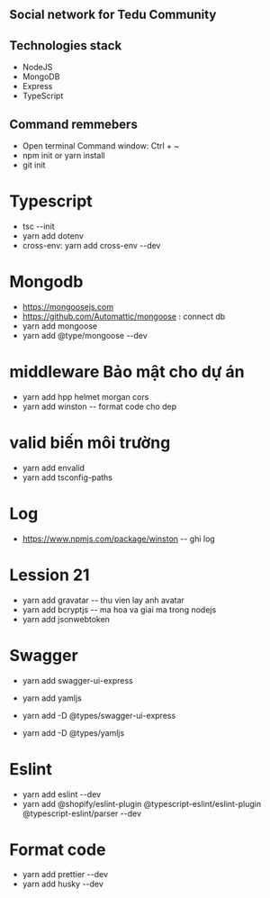 ## Social network for Tedu Community

## Technologies stack

- NodeJS
- MongoDB
- Express
- TypeScript

## Command remmebers

- Open terminal Command window: Ctrl + ~
- npm init or yarn install
- git init

# Typescript

- tsc --init
- yarn add dotenv
- cross-env: yarn add cross-env --dev

# Mongodb

- https://mongoosejs.com
- https://github.com/Automattic/mongoose : connect db
- yarn add mongoose
- yarn add @type/mongoose --dev

# middleware Bảo mật cho dự án

- yarn add hpp helmet morgan cors
- yarn add winston -- format code cho dep

# valid biến môi trường

- yarn add envalid
- yarn add tsconfig-paths

# Log

- https://www.npmjs.com/package/winston -- ghi log

# Lession 21

- yarn add gravatar -- thu vien lay anh avatar
- yarn add bcryptjs -- ma hoa va giai ma trong nodejs
- yarn add jsonwebtoken

# Swagger
- yarn add swagger-ui-express
- yarn add yamljs

- yarn add -D @types/swagger-ui-express
- yarn add -D @types/yamljs

# Eslint 
- yarn add eslint --dev
- yarn add @shopify/eslint-plugin @typescript-eslint/eslint-plugin @typescript-eslint/parser --dev

# Format code
- yarn add prettier --dev
- yarn add husky --dev
